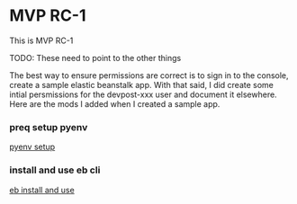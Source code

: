 # MVP RC-1
This is MVP RC-1

TODO: These need to point to the other things

The best way to ensure permissions are correct is to sign in to the console, create a sample elastic beanstalk app.
With that said, I did create some intial persmissions for the devpost-xxx user and document it elsewhere.  Here are
the mods I added when I created a sample app.



### preq setup pyenv
[pyenv setup](pyenv.md)

### install and use eb cli
[eb install and use](eb_cli.md)
